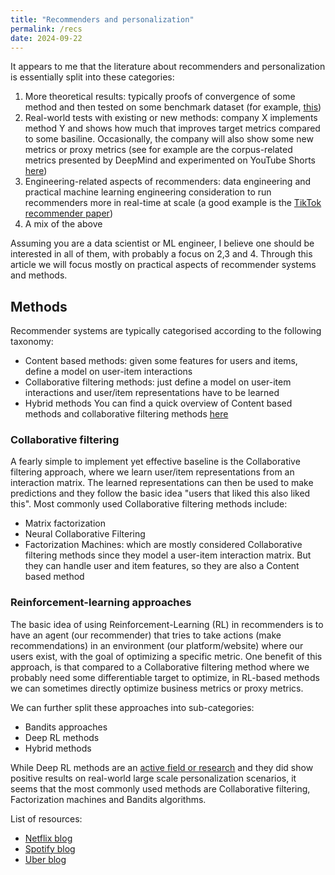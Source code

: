 ```yaml
---
title: "Recommenders and personalization"
permalink: /recs
date: 2024-09-22
---
```


It appears to me that the literature about recommenders and personalization is essentially split into these categories:
 1. More theoretical results: typically proofs of convergence of some method and then tested on some benchmark dataset (for example, [this](https://www.uber.com/en-FI/blog/engineering/data/?uclick_id=268bf0e4-47d9-4154-b2a6-dc5f2e736e82))
 2. Real-world tests with existing or new methods: company X implements method Y and shows how much that improves target metrics compared to some basiline. Occasionally, the company will also show some new metrics or proxy metrics (see for example are the corpus-related metrics presented by DeepMind and experimented on YouTube Shorts [here](https://arxiv.org/html/2305.07764v2))
 3. Engineering-related aspects of recommenders: data engineering and practical machine learning engineering consideration to run recommenders more in real-time at scale (a good example is the [TikTok recommender paper](https://arxiv.org/pdf/2209.07663))
 4. A mix of the above

Assuming you are a data scientist or ML engineer, I believe one should be interested in all of them, with probably a focus on 2,3 and 4. 
Through this article we will focus mostly on practical aspects of recommender systems and methods.

## Methods
Recommender systems are typically categorised according to the following taxonomy:
 - Content based methods: given some features for users and items, define a model on user-item interactions
 - Collaborative filtering methods: just define a model on user-item interactions and user/item representations have to be learned
 - Hybrid methods
You can find a quick overview of Content based methods and collaborative filtering methods [here](https://developers.google.com/machine-learning/recommendation/overview/candidate-generation)

### Collaborative filtering
A fearly simple to implement yet effective baseline is the Collaborative filtering approach, where we learn user/item representations from an interaction matrix. The learned representations can then be used to make predictions and they follow the basic idea "users that liked this also liked this". Most commonly used Collaborative filtering methods include:
 - Matrix factorization
 - Neural Collaborative Filtering
 - Factorization Machines: which are mostly considered Collaborative filtering methods since they model a user-item interaction matrix. But they can handle user and item features, so they are also a Content based method 

### Reinforcement-learning approaches
The basic idea of using Reinforcement-Learning (RL) in recommenders is to have an agent (our recommender) that tries to take actions (make recommendations) in an environment (our platform/website) where our users exist, with the goal of optimizing a specific metric. One benefit of this approach, is that compared to a Collaborative filtering method where we probably need some differentiable target to optimize, in RL-based methods we can sometimes directly optimize business metrics or proxy metrics.

We can further split these approaches into sub-categories:
 - Bandits approaches
 - Deep RL methods
 - Hybrid methods 

While Deep RL methods are an [active field or research](https://scitator.medium.com/rl-in-recsys-an-overview-e02815019a8f) and they did show positive results on real-world large scale personalization scenarios, it seems that the most commonly used methods are Collaborative filtering, Factorization machines and Bandits algorithms.

List of resources:
 - [Netflix blog](https://netflixtechblog.com/)
 - [Spotify blog](https://engineering.atspotify.com/)
 - [Uber blog](https://www.uber.com/en-FI/blog/engineering/data/?uclick_id=268bf0e4-47d9-4154-b2a6-dc5f2e736e82)
